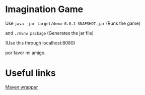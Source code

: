# Imagination Game


Use `java -jar target/demo-0.0.1-SNAPSHOT.jar` (Runs the game)

and `./mvnw package` (Generates the jar file)

(Use this through localhost:8080)

por favor mi amigo.


# Useful links

[Maven wrapper](https://github.com/takari/maven-wrapper)


